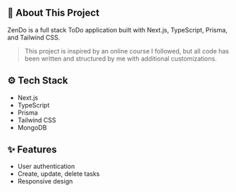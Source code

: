 ## 📝 About This Project

ZenDo is a full stack ToDo application built with Next.js, TypeScript, Prisma, and Tailwind CSS.

> This project is inspired by an online course I followed, but all code has been written and structured by me with additional customizations.

## ⚙️ Tech Stack
- Next.js
- TypeScript
- Prisma
- Tailwind CSS
- MongoDB

## ✨ Features
- User authentication
- Create, update, delete tasks
- Responsive design
